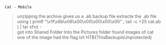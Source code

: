 ```
Cat - Mobile
```

>unzipping the archive gives us a .ab backup file
>extracte the .ab file using
	( printf "\x1f\x8b\x08\x00\x00\x00\x00\x00" ; tail -c +25 cat.ab ) |  tar xfvz -  
>got into Shared Folder
>Into the Pictures folder found images of cat
>one of the image had the flag.txt
	HTB{ThisBackupIsUnprotected}